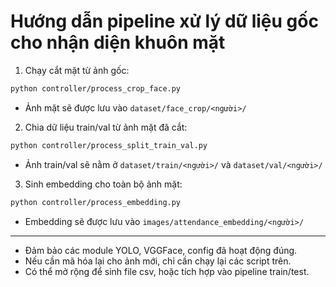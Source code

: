 # Hướng dẫn pipeline xử lý dữ liệu gốc cho nhận diện khuôn mặt

1. Chạy cắt mặt từ ảnh gốc:
```bash
python controller/process_crop_face.py
```
- Ảnh mặt sẽ được lưu vào `dataset/face_crop/<người>/`

2. Chia dữ liệu train/val từ ảnh mặt đã cắt:
```bash
python controller/process_split_train_val.py
```
- Ảnh train/val sẽ nằm ở `dataset/train/<người>/` và `dataset/val/<người>/`

3. Sinh embedding cho toàn bộ ảnh mặt:
```bash
python controller/process_embedding.py
```
- Embedding sẽ được lưu vào `images/attendance_embedding/<người>/`

---

- Đảm bảo các module YOLO, VGGFace, config đã hoạt động đúng.
- Nếu cần mã hóa lại cho ảnh mới, chỉ cần chạy lại các script trên.
- Có thể mở rộng để sinh file csv, hoặc tích hợp vào pipeline train/test.
